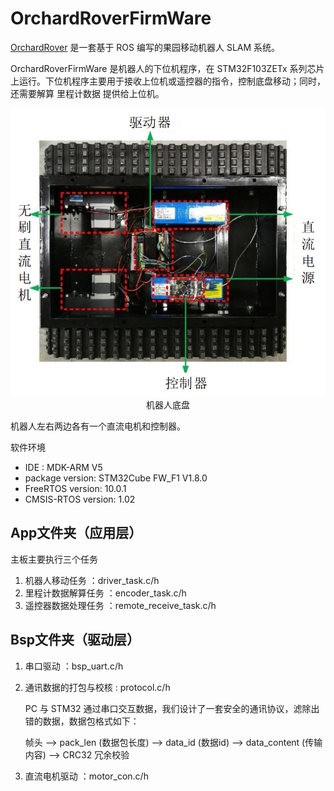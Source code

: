 # OrchardRoverFirmWare
[OrchardRover](https://github.com/1344618323/OrchardRover) 是一套基于 ROS 编写的果园移动机器人 SLAM 系统。

OrchardRoverFirmWare 是机器人的下位机程序，在 STM32F103ZETx 系列芯片上运行。下位机程序主要用于接收上位机或遥控器的指令，控制底盘移动；同时，还需要解算 里程计数据 提供给上位机。

<img src="img/chassis.png" style="zoom:80%;display: inline-block; float:middle"/>
<center>机器人底盘</center>

机器人左右两边各有一个直流电机和控制器。


软件环境
* IDE : MDK-ARM V5
* package version: STM32Cube FW_F1 V1.8.0
* FreeRTOS version: 10.0.1
* CMSIS-RTOS version: 1.02

## App文件夹（应用层）
主板主要执行三个任务

1. 机器人移动任务 ：driver_task.c/h
2. 里程计数据解算任务 ：encoder_task.c/h
3. 遥控器数据处理任务 ：remote_receive_task.c/h

## Bsp文件夹（驱动层）
1. 串口驱动 ：bsp_uart.c/h
2. 通讯数据的打包与校核 : protocol.c/h

    PC 与 STM32 通过串口交互数据，我们设计了一套安全的通讯协议，滤除出错的数据，数据包格式如下：
    
    帧头 --> pack_len (数据包长度) --> data_id (数据id) --> data_content (传输内容) --> CRC32 冗余校验

3. 直流电机驱动 ：motor_con.c/h